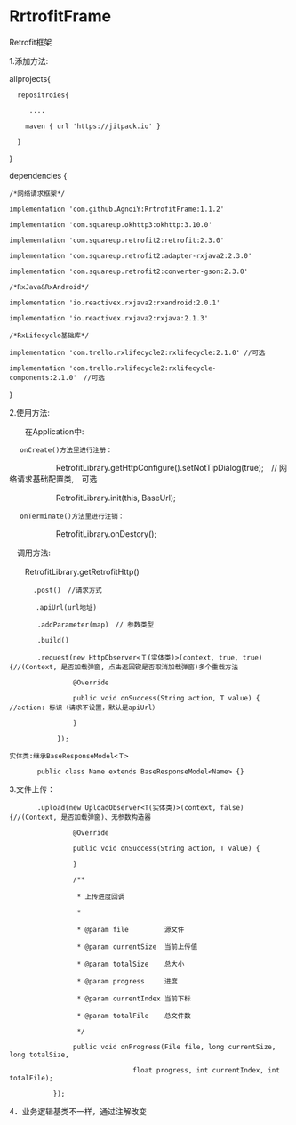 # RrtrofitFrame
Retrofit框架

1.添加方法:

   allprojects{
  
      repositroies{
      
         ....
         
        maven { url 'https://jitpack.io' }
        
      }

  }

  dependencies {
   
    /*网络请求框架*/
    
    implementation 'com.github.AgnoiY:RrtrofitFrame:1.1.2'
    
    implementation 'com.squareup.okhttp3:okhttp:3.10.0'
    
    implementation 'com.squareup.retrofit2:retrofit:2.3.0'
    
    implementation 'com.squareup.retrofit2:adapter-rxjava2:2.3.0'
    
    implementation 'com.squareup.retrofit2:converter-gson:2.3.0'
    
    /*RxJava&RxAndroid*/
    
    implementation 'io.reactivex.rxjava2:rxandroid:2.0.1'
    
    implementation 'io.reactivex.rxjava2:rxjava:2.1.3'
    
    /*RxLifecycle基础库*/
    
    implementation 'com.trello.rxlifecycle2:rxlifecycle:2.1.0' //可选
    
    implementation 'com.trello.rxlifecycle2:rxlifecycle-components:2.1.0'　//可选
  
  }
  
2.使用方法:

　　在Application中:
 
    　 onCreate()方法里进行注册：
 
 　　　　　　RetrofitLibrary.getHttpConfigure().setNotTipDialog(true);　// 网络请求基础配置类,　可选
       
 　　　　　　RetrofitLibrary.init(this, BaseUrl);
  
     　onTerminate()方法里进行注销：
     
　　　　　　RetrofitLibrary.onDestory();
      
  　调用方法:
   
   　　RetrofitLibrary.getRetrofitHttp()
     
     　　　.post()　//请求方式
         
         　.apiUrl(url地址)
           
           .addParameter(map)　// 参数类型
             
           .build()
             
           .request(new HttpObserver<Ｔ(实体类)>(context, true, true) {//(Context, 是否加载弹窗, 点击返回键是否取消加载弹窗)多个重载方法
             
                    @Override
                    
                    public void onSuccess(String action, T value) { //action: 标识（请求不设置，默认是apiUrl）
                   
                    }
                    
                });
                
    实体类:继承BaseResponseModel<Ｔ>
      
           public class Name extends BaseResponseModel<Name> {}
           
3.文件上传：

           .upload(new UploadObserver<T(实体类)>(context, false){//(Context, 是否加载弹窗)、无参数构造器

                    @Override
                    
                    public void onSuccess(String action, T value) {
                   
                    }
                    
                    /**
                    
                     * 上传进度回调
                     
                     *
                     
                     * @param file         源文件
                     
                     * @param currentSize  当前上传值
                     
                     * @param totalSize    总大小
                     
                     * @param progress     进度
                     
                     * @param currentIndex 当前下标
                     
                     * @param totalFile    总文件数
                     
                     */
                     
                    public void onProgress(File file, long currentSize, long totalSize, 
                    
                                   float progress, int currentIndex, int totalFile);

               });
          
4．业务逻辑基类不一样，通过注解改变

　　　
　　
